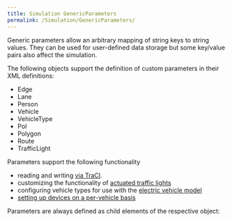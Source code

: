 ```yaml
---
title: Simulation GenericParameters
permalink: /Simulation/GenericParameters/
---
```


Generic parameters allow an arbitrary mapping of string keys to string values. They can be used for user-defined data storage but some key/value pairs also affect the simulation.

The following objects support the definition of custom parameters in their XML definitions:

-   Edge
-   Lane
-   Person
-   Vehicle
-   VehicleType
-   PoI
-   Polygon
-   Route
-   TrafficLight

Parameters support the following functionality

-   reading and writing [via TraCI](/Traci/GenericParameters "wikilink").
-   customizing the functionality of [actuated traffic lights](/Simulation/Traffic_Lights#Additional_Parameters "wikilink")
-   configuring vehicle types for use with the [electric vehicle model](/Models/Electric "wikilink")
-   [setting up devices on a per-vehicle basis](/Definition_of_Vehicles,_Vehicle_Types,_and_Routes#Devices "wikilink")

Parameters are always defined as child elements of the respective object:

`   `<vehicle id="v0" route="route0" depart="0">
`       `<param key="answer to everything" value="42"/>
`   `</vehicle>